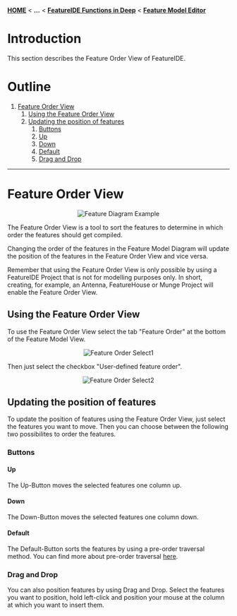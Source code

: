 <!-- Breadcrumb -->
[**HOME**](https://github.com/FeatureIDE/FeatureIDE/wiki) < **...** < [**FeatureIDE Functions in Deep**](https://github.com/FeatureIDE/FeatureIDE/wiki/FeatureIDE-Functions-in-Deep) < [**Feature Model Editor**](https://github.com/FeatureIDE/FeatureIDE/wiki/Feature-Model-Editor)


# Introduction

This section describes the Feature Order View of FeatureIDE.

<!-- Outline -->
# Outline
1. [Feature Order View]
    1. [Using the Feature Order View]
    2. [Updating the position of features]
        1. [Buttons] 
		1. [Up]
		2. [Down]
		3. [Default]
        2. [Drag and Drop]


***

<!-- Content -->
# Feature Order View
<p align="center">
<img alt="Feature Diagram Example" src="https://github.com/Henningson/FeatureIDETeam2/wiki/Assets/FeatureModelEditor/FeatureOrder/FeatureOrderViewBase.png">
</p>

The Feature Order View is a tool to sort the features to determine in which order the features should get compiled.

Changing the order of the features in the Feature Model Diagram will update the position of the features in the Feature Order View and vice versa.

Remember that using the Feature Order View is only possible by using a FeatureIDE Project that is not for modelling purposes only.
In short, creating, for example, an Antenna, FeatureHouse or Munge Project will enable the Feature Order View.

## Using the Feature Order View
To use the Feature Order View select the tab "Feature Order" at the bottom of the Feature Model View.

<p align="center">
<img alt="Feature Order Select1" src="https://github.com/Henningson/FeatureIDETeam2/wiki/Assets/FeatureModelEditor/FeatureOrder/FeatureOrderSelect1.png">
</p>

Then just select the checkbox "User-defined feature order".

<p align="center">
<img alt="Feature Order Select2" src="https://github.com/Henningson/FeatureIDETeam2/wiki/Assets/FeatureModelEditor/FeatureOrder/FeatureOrderSelect2.png">
</p>

## Updating the position of features
To update the position of features using the Feature Order View, just select the features you want to move. Then you can choose between the following two possibilites to order the features.

### Buttons

#### Up
The Up-Button moves the selected features one column up.


#### Down
The Down-Button moves the selected features one column down.


#### Default
The Default-Button sorts the features by using a pre-order traversal method.
You can find more about pre-order traversal [here].


### Drag and Drop
You can also position features by using Drag and Drop.
Select the features you want to position, hold left-click and position your mouse at the column at which you want to insert them.

[here]: https://en.wikipedia.org/wiki/Tree_traversal#Pre-order
[Feature Order View]: https://github.com/Henningson/FeatureIDETeam2/wiki/Feature-Order#feature-order-view
[Using the Feature Order View]: https://github.com/Henningson/FeatureIDETeam2/wiki/Feature-Order#using-the-feature-order-view
[Updating the position of features]: https://github.com/Henningson/FeatureIDETeam2/wiki/Feature-Order#updating-the-position-of-features
[Buttons]: https://github.com/Henningson/FeatureIDETeam2/wiki/Feature-Order#buttons
[Up]: https://github.com/Henningson/FeatureIDETeam2/wiki/Feature-Order#up
[Down]: https://github.com/Henningson/FeatureIDETeam2/wiki/Feature-Order#down
[Default]: https://github.com/Henningson/FeatureIDETeam2/wiki/Feature-Order#default
[Drag and Drop]: https://github.com/Henningson/FeatureIDETeam2/wiki/Feature-Order#drag-and-drop
